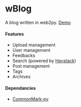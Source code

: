 # wBlog

A blog written in web2py. [Demo](https://web2py-favserv.rhcloud.com)

#### Features
- Upload management
- User management
- Feedbacks
- Search (powered by [Haystack](https://github.com/mdipierro/web2py-haystack))
- Post management
- Tags
- Archives

#### Dependancies
- [CommonMark-py](https://github.com/rtfd/CommonMark-py)
